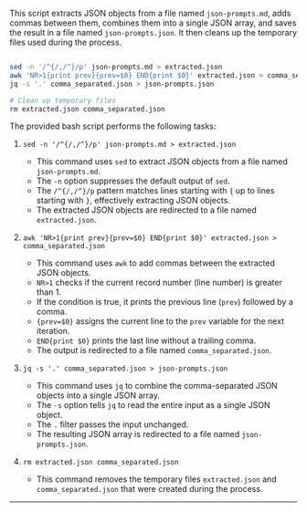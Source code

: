 This script extracts JSON objects from a file named `json-prompts.md`, adds commas between them, combines them into a single JSON array, and saves the result in a file named `json-prompts.json`. It then cleans up the temporary files used during the process.

```bash

sed -n '/^{/,/^}/p' json-prompts.md > extracted.json
awk 'NR>1{print prev}{prev=$0} END{print $0}' extracted.json > comma_separated.json
jq -s '.' comma_separated.json > json-prompts.json

# Clean up temporary files
rm extracted.json comma_separated.json

```



The provided bash script performs the following tasks:

1. `sed -n '/^{/,/^}/p' json-prompts.md > extracted.json`
   - This command uses `sed` to extract JSON objects from a file named `json-prompts.md`.
   - The `-n` option suppresses the default output of `sed`.
   - The `/^{/,/^}/p` pattern matches lines starting with `{` up to lines starting with `}`, effectively extracting JSON objects.
   - The extracted JSON objects are redirected to a file named `extracted.json`.

2. `awk 'NR>1{print prev}{prev=$0} END{print $0}' extracted.json > comma_separated.json`
   - This command uses `awk` to add commas between the extracted JSON objects.
   - `NR>1` checks if the current record number (line number) is greater than 1.
   - If the condition is true, it prints the previous line (`prev`) followed by a comma.
   - `{prev=$0}` assigns the current line to the `prev` variable for the next iteration.
   - `END{print $0}` prints the last line without a trailing comma.
   - The output is redirected to a file named `comma_separated.json`.

3. `jq -s '.' comma_separated.json > json-prompts.json`
   - This command uses `jq` to combine the comma-separated JSON objects into a single JSON array.
   - The `-s` option tells `jq` to read the entire input as a single JSON object.
   - The `.` filter passes the input unchanged.
   - The resulting JSON array is redirected to a file named `json-prompts.json`.

4. `rm extracted.json comma_separated.json`
   - This command removes the temporary files `extracted.json` and `comma_separated.json` that were created during the process.

---

